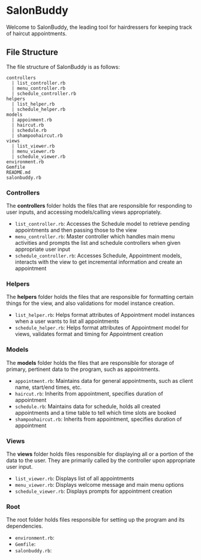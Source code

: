 # SalonBuddy

Welcome to SalonBuddy, the leading tool for hairdressers for keeping track of haircut appointments.

## File Structure

The file structure of SalonBuddy is as follows:

```
controllers
  | list_controller.rb
  | menu_controller.rb
  | schedule_controller.rb
helpers
  | list_helper.rb
  | schedule_helper.rb
models
  | appoinment.rb
  | haircut.rb
  | schedule.rb
  | shampoohaircut.rb
views
  | list_viewer.rb
  | menu_viewer.rb
  | schedule_viewer.rb
environment.rb
Gemfile
README.md
salonbuddy.rb
```

### Controllers

The **controllers** folder holds the files that are responsible for responding to user inputs, and accessing models/calling views appropriately.

 * `list_controller.rb`: Accesses the Schedule model to retrieve pending appointments and then passing those to the view
 * `menu_controller.rb`: Master controller which handles main menu activities and prompts the list and schedule controllers when given appropriate user input
 * `schedule_controller.rb`: Accesses Schedule, Appointment models, interacts with the view to get incremental information and create an appointment

### Helpers

The **helpers** folder holds the files that are responsible for formatting certain things for the view, and also validations for model instance creation.

  * `list_helper.rb`: Helps format attributes of Appointment model instances when a user wants to list all appointments
  * `schedule_helper.rb`: Helps format attributes of Appointment model for views, validates format and timing for Appointment creation

### Models

The **models** folder holds the files that are responsible for storage of primary, pertinent data to the program, such as appointments.

  * `appointment.rb`: Maintains data for general appointments, such as client name, start/end times, etc.
  * `haircut.rb`: Inherits from appointment, specifies duration of appointment
  * `schedule.rb`: Maintains data for schedule, holds all created appointments and a time table to tell which time slots are booked
  * `shampoohaircut.rb`: Inherits from appointment, specifies duration of appointment

### Views

The **views** folder holds files responsible for displaying all or a portion of the data to the user. They are primarily called by the controller upon appropriate user input.

  * `list_viewer.rb`: Displays list of all appointments
  * `menu_viewer.rb`: Displays welcome message and main menu options
  * `schedule_viewer.rb`: Displays prompts for appointment creation

### Root

The root folder holds files responsible for setting up the program and its dependencies.

  * `environment.rb`: 
  * `Gemfile`:
  * `salonbuddy.rb`:
